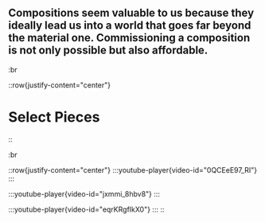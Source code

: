 ## Compositions seem valuable to us because they ideally lead us into a world that goes far beyond the material one. Commissioning a composition is not only possible but also affordable.

:br

::row{justify-content="center"}
# Select Pieces
::

:br

::row{justify-content="center"}
  :::youtube-player{video-id="0QCEeE97_RI"}
  :::

  :::youtube-player{video-id="jxmmi_8hbv8"}
  :::

  :::youtube-player{video-id="eqrKRgfIkX0"}
  :::
::
